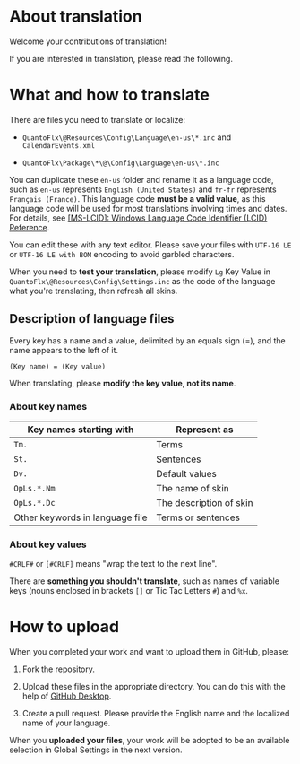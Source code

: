 # About translation

Welcome your contributions of translation!

If you are interested in translation, please read the following.

# What and how to translate

There are files you need to translate or localize:

* `QuantoFlx\@Resources\Config\Language\en-us\*.inc` and `CalendarEvents.xml`

* `QuantoFlx\Package\*\@\Config\Language\en-us\*.inc`

You can duplicate these `en-us` folder and rename it as a language code, such as `en-us` represents `English (United States)` and `fr-fr` represents `Français (France)`. This language code **must be a valid value**, as this language code will be used for most translations involving times and dates. For details, see [[MS-LCID]: Windows Language Code Identifier (LCID) Reference](https://learn.microsoft.com/en-us/openspecs/windows_protocols/ms-lcid/a9eac961-e77d-41a6-90a5-ce1a8b0cdb9c).

You can edit these with any text editor. Please save your files with `UTF-16 LE` or `UTF-16 LE with BOM` encoding to avoid garbled characters.

When you need to **test your translation**, please modify `Lg` Key Value in `QuantoFlx\@Resources\Config\Settings.inc` as the code of the language what you're translating, then refresh all skins.

## Description of language files

Every key has a name and a value, delimited by an equals sign (=), and the name appears to the left of it. 

`(Key name) = (Key value)`

When translating, please **modify the key value, not its name**.

### About key names

|Key names starting with|Represent as|
|-|-|
|`Tm.`|Terms|
|`St.`|Sentences|
|`Dv.`|Default values|
|`OpLs.*.Nm`|The name of skin|
|`OpLs.*.Dc`|The description of skin|
|Other keywords in language file|Terms or sentences|

### About key values

`#CRLF#` or `[#CRLF]` means "wrap the text to the next line".

There are **something you shouldn't translate**, such as names of variable keys (nouns enclosed in brackets `[]` or Tic Tac Letters `#`) and `%x`.

# How to upload

When you completed your work and want to upload them in GitHub, please:

1. Fork the repository.

2. Upload these files in the appropriate directory. You can do this with the help of [GitHub Desktop](https://desktop.github.com).

3. Create a pull request. Please provide the English name and the localized name of your language.

When you **uploaded your files**, your work will be adopted to be an available selection in Global Settings in the next version.